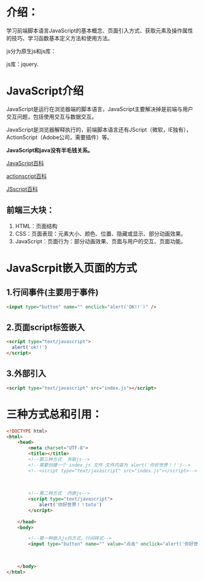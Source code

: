 # 介绍：

学习前端脚本语言JavaScript的基本概念、页面引入方式、获取元素及操作属性的技巧、学习函数基本定义方法和使用方法。

js分为原生js和js库：

js库：jquery.

# JavaScript介绍

JavaScript是运行在浏览器端的脚本语言，JavaScript主要解决掉是前端与用户交互问题，包括使用交互与数据交互。

JavaScript是浏览器解释执行的，前端脚本语言还有JScript（微软，IE独有），ActionScript（Adobe公司，需要插件）等。

**JavaScript和java没有半毛钱关系。**

[JavaScript百科](https://baike.baidu.com/item/javascript/321142?fr=aladdin)

[actionscript百科](https://baike.baidu.com/item/Action%20script?fromtitle=actionscript&fromid=241507)

[JSscript百科](https://www.baidu.com/link?url=zqiwJfcDcEVgomw08qHLVu6jfguTRVgPKCx6ncBiyJZfXpOtWSqmgq2SXsA2ss0qRFI0eXNNtyOpe4stXgRsB_&wd=&eqid=b4816c8700703895000000035d0c4ca4)



## 前端三大块：

1. HTML：页面结构
2. CSS：页面表现：元素大小、颜色、位置、隐藏或显示、部分动画效果。
3. JavaScript：页面行为：部分动画效果、页面与用户的交互、页面功能。



# JavaScrpit嵌入页面的方式

## 1.行间事件(主要用于事件)

```html
<input type="button" name="" onclick="alert('OK!!')" />
```



## 2.页面script标签嵌入

```html
<script type="text/javascript">
  alert('ok!!')
</script>
```



## 3.外部引入

```html
<script type="text/javascript" src="index.js"></script>
```



# 三种方式总和引用：

```html
<!DOCTYPE html>
<html>
	<head>
		<meta charset="UTF-8">
		<title></title>
		<!--第三种方式  外联js-->
		<!--需要创建一个 index.js 文件 文件内容为 alert('你好世界！！')-->
		<!--<script type="text/javascript" src="index.js"></script>-->
		
		
		
		<!--第二种方式  内嵌js-->
		<script type="text/javascript">
			alert('你好世界！！toto')
		</script>
		
	</head>
	<body>

		<!--第一种嵌入js的方式，行间样式-->
		<input type="button" name="" value="点击" onclick="alert('你好世界!!')" />
		
		

	</body>
</html>

```





















